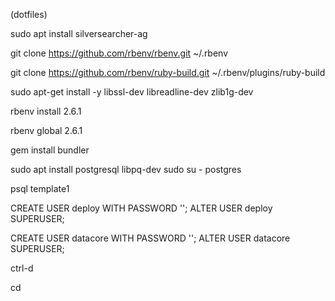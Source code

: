 
(dotfiles)


sudo apt install silversearcher-ag




git clone https://github.com/rbenv/rbenv.git ~/.rbenv

git clone https://github.com/rbenv/ruby-build.git ~/.rbenv/plugins/ruby-build

sudo apt-get install -y libssl-dev libreadline-dev zlib1g-dev

rbenv install 2.6.1

rbenv global 2.6.1

gem install bundler

sudo apt install postgresql libpq-dev
sudo su - postgres

psql template1

CREATE USER deploy WITH PASSWORD '';
ALTER USER deploy SUPERUSER;

CREATE USER datacore WITH PASSWORD '';
ALTER USER datacore SUPERUSER;

ctrl-d


cd
